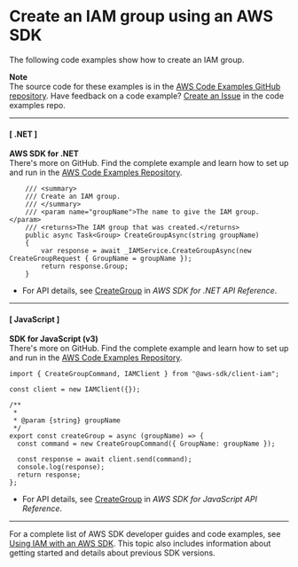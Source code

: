 # Create an IAM group using an AWS SDK<a name="example_iam_CreateGroup_section"></a>

The following code examples show how to create an IAM group\.

**Note**  
The source code for these examples is in the [AWS Code Examples GitHub repository](https://github.com/awsdocs/aws-doc-sdk-examples)\. Have feedback on a code example? [Create an Issue](https://github.com/awsdocs/aws-doc-sdk-examples/issues/new/choose) in the code examples repo\. 

------
#### [ \.NET ]

**AWS SDK for \.NET**  
 There's more on GitHub\. Find the complete example and learn how to set up and run in the [AWS Code Examples Repository](https://github.com/awsdocs/aws-doc-sdk-examples/tree/main/dotnetv3/IAM#code-examples)\. 
  

```
    /// <summary>
    /// Create an IAM group.
    /// </summary>
    /// <param name="groupName">The name to give the IAM group.</param>
    /// <returns>The IAM group that was created.</returns>
    public async Task<Group> CreateGroupAsync(string groupName)
    {
        var response = await _IAMService.CreateGroupAsync(new CreateGroupRequest { GroupName = groupName });
        return response.Group;
    }
```
+  For API details, see [CreateGroup](https://docs.aws.amazon.com/goto/DotNetSDKV3/iam-2010-05-08/CreateGroup) in *AWS SDK for \.NET API Reference*\. 

------
#### [ JavaScript ]

**SDK for JavaScript \(v3\)**  
 There's more on GitHub\. Find the complete example and learn how to set up and run in the [AWS Code Examples Repository](https://github.com/awsdocs/aws-doc-sdk-examples/tree/main/javascriptv3/example_code/iam#code-examples)\. 
  

```
import { CreateGroupCommand, IAMClient } from "@aws-sdk/client-iam";

const client = new IAMClient({});

/**
 *
 * @param {string} groupName
 */
export const createGroup = async (groupName) => {
  const command = new CreateGroupCommand({ GroupName: groupName });

  const response = await client.send(command);
  console.log(response);
  return response;
};
```
+  For API details, see [CreateGroup](https://docs.aws.amazon.com/AWSJavaScriptSDK/v3/latest/clients/client-iam/classes/creategroupcommand.html) in *AWS SDK for JavaScript API Reference*\. 

------

For a complete list of AWS SDK developer guides and code examples, see [Using IAM with an AWS SDK](sdk-general-information-section.md)\. This topic also includes information about getting started and details about previous SDK versions\.